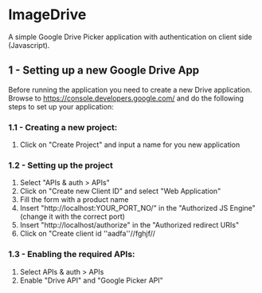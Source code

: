 # ImageDrive
A simple Google Drive Picker application with authentication on client side (Javascript).

## 1 - Setting up a new Google Drive App
Before running the application you need to create a new Drive application. Browse to https://console.developers.google.com/ and do the following steps to set up your application:

### 1.1 - Creating a new project:
  1. Click on "Create Project" and input a name for you new application

### 1.2 - Setting up the project
  1. Select "APIs & auth > APIs"
  2. Click on "Create new Client ID" and select "Web Application"
  3. Fill the form with a product name
  4. Insert "http://localhost:YOUR_PORT_NO/" in the "Authorized JS Engine" (change it with the correct port)
  5. Insert "http://localhost/authorize" in the "Authorized redirect URIs"
  6. Click on "Create client id ''aadfa''//fghjf//

### 1.3 - Enabling the required APIs:
  1. Select APIs & auth > APIs
  2. Enable "Drive API" and "Google Picker API"
